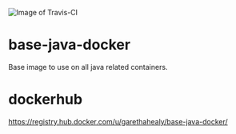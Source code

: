 ![Image of Travis-CI](https://api.travis-ci.org/garethahealy/base-java-docker.svg?branch=master)

# base-java-docker
Base image to use on all java related containers.

# dockerhub
https://registry.hub.docker.com/u/garethahealy/base-java-docker/

